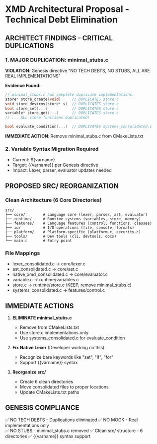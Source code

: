 # XMD Architectural Proposal - Technical Debt Elimination

## ARCHITECT FINDINGS - CRITICAL DUPLICATIONS

### 1. MAJOR DUPLICATION: minimal_stubs.c
**VIOLATION**: Genesis directive "NO TECH DEBTS, NO STUBS, ALL ARE REAL IMPLEMENTATIONS"

**Evidence Found**:
```c
// minimal_stubs.c has complete duplicate implementations:
store* store_create(void)     // DUPLICATES store.c
void store_destroy(store* s)  // DUPLICATES store.c  
bool store_set(...)           // DUPLICATES store.c
variable* store_get(...)      // DUPLICATES store.c
// ... ALL store functions duplicated!

bool evaluate_condition(...)  // DUPLICATES systems_consolidated.c
```

**IMMEDIATE ACTION**: Remove minimal_stubs.c from CMakeLists.txt

### 2. Variable Syntax Migration Required
- Current: ${varname}
- Target: {{varname}} per Genesis directive
- Impact: Lexer, parser, evaluator updates needed

## PROPOSED SRC/ REORGANIZATION

### Clean Architecture (6 Core Directories)
```
src/
├── core/        # Language core (lexer, parser, ast, evaluator)
├── runtime/     # Runtime systems (variables, store, memory)
├── features/    # Language features (control, functions, classes)
├── io/          # I/O operations (file, console, formats)
├── platform/    # Platform-specific (platform.c, security.c)
├── tools/       # Dev tools (cli, devtools, docs)
└── main.c       # Entry point
```

### File Mappings
- lexer_consolidated.c → core/lexer.c
- ast_consolidated.c → core/ast.c
- native_xmd_consolidated.c → core/evaluator.c
- variable.c → runtime/variables.c
- store.c → runtime/store.c (KEEP, remove minimal_stubs.c)
- systems_consolidated.c → features/control.c

## IMMEDIATE ACTIONS

1. **ELIMINATE minimal_stubs.c**
   - Remove from CMakeLists.txt
   - Use store.c implementations only
   - Use systems_consolidated.c for evaluate_condition

2. **Fix Native Lexer** (Developer working on this)
   - Recognize bare keywords like "set", "if", "for"
   - Support {{varname}} syntax

3. **Reorganize src/**
   - Create 6 clean directories
   - Move consolidated files to proper locations
   - Update CMakeLists.txt paths

## GENESIS COMPLIANCE
✅ NO TECH DEBTS - Duplications eliminated
✅ NO MOCK - Real implementations only  
✅ NO STUBS - minimal_stubs.c removed
✅ Clean src/ structure - 6 directories
✅ {{varname}} syntax support